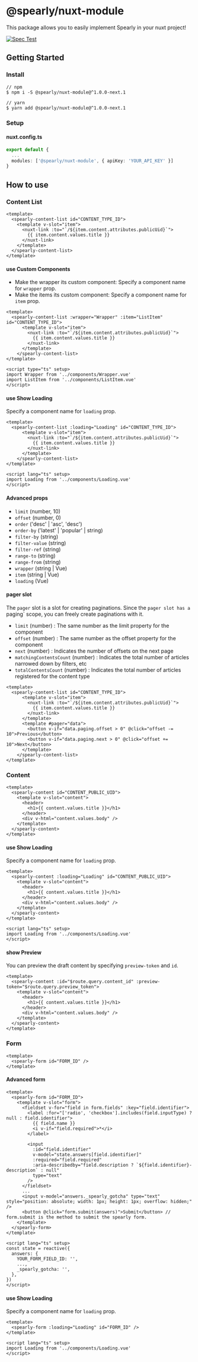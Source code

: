 # @spearly/nuxt-module

This package allows you to easily implement Spearly in your nuxt project!

[![Spec Test](https://github.com/unimal-jp/spearly-cms-nuxt-module/actions/workflows/spec.yml/badge.svg)](https://github.com/unimal-jp/spearly-cms-nuxt-module/actions/workflows/spec.yml)

## Getting Started

### Install

```
// npm
$ npm i -S @spearly/nuxt-module@^1.0.0-next.1

// yarn
$ yarn add @spearly/nuxt-module@^1.0.0-next.1
```

### Setup

#### nuxt.config.ts
```ts
export default {
  ...
  modules: ['@spearly/nuxt-module', { apiKey: 'YOUR_API_KEY' }]
}
```

## How to use

### Content List

```vue
<template>
  <spearly-content-list id="CONTENT_TYPE_ID">
    <template v-slot="item">
      <nuxt-link :to="`/${item.content.attributes.publicUid}`">
        {{ item.content.values.title }}
      </nuxt-link>
    </template>
  </spearly-content-list>
</template>
```

#### use Custom Components

- Make the wrapper its custom component: Specify a component name for `wrapper` prop.
- Make the items its custom component: Specify a component name for `item` prop.

```vue
<template>
  <spearly-content-list :wrapper="Wrapper" :item="ListItem" id="CONTENT_TYPE_ID">
      <template v-slot="item">
        <nuxt-link :to="`/${item.content.attributes.publicUid}`">
          {{ item.content.values.title }}
        </nuxt-link>
      </template>
    </spearly-content-list>
</template>

<script type="ts" setup>
import Wrapper from '../components/Wrapper.vue'
import ListItem from '../components/ListItem.vue'
</script>
```

#### use Show Loading

Specify a component name for `loading` prop.

```vue
<template>
  <spearly-content-list :loading="Loading" id="CONTENT_TYPE_ID">
      <template v-slot="item">
        <nuxt-link :to="`/${item.content.attributes.publicUid}`">
          {{ item.content.values.title }}
        </nuxt-link>
      </template>
    </spearly-content-list>
</template>

<script lang="ts" setup>
import Loading from '../components/Loading.vue'
</script>
```

#### Advanced props

- `limit` (number, 10)
- `offset` (number, 0)
- `order` ('desc' | 'asc', 'desc')
- `order-by` ('latest' | 'popular' | string)
- `filter-by` (string)
- `filter-value` (string)
- `filter-ref` (string)
- `range-to` (string)
- `range-from` (string)
- `wrapper` (string | Vue)
- `item` (string | Vue)
- `loading` (Vue)

#### pager slot

The `pager` slot is a slot for creating paginations.
Since the `pager slot has a `paging` scope, you can freely create paginations with it.

- `limit` (number) : The same number as the limit property for the component
- `offset` (number) : The same number as the offset property for the component
- `next` (number) : Indicates the number of offsets on the next page
- `matchingContentsCount` (number) : Indicates the total number of articles narrowed down by filters, etc
- `totalContentsCount` (number) : Indicates the total number of articles registered for the content type

```vue
<template>
  <spearly-content-list id="CONTENT_TYPE_ID">
      <template v-slot="item">
        <nuxt-link :to="`/${item.content.attributes.publicUid}`">
          {{ item.content.values.title }}
        </nuxt-link>
      </template>
      <template #pager="data">
        <button v-if="data.paging.offset > 0" @click="offset -= 10">Previous</button>
        <button v-if="data.paging.next > 0" @click="offset += 10">Next</button>
      </template>
    </spearly-content-list>
</template>
```

### Content

```vue
<template>
  <spearly-content id="CONTENT_PUBLIC_UID">
    <template v-slot="content">
      <header>
        <h1>{{ content.values.title }}</h1>
      </header>
      <div v-html="content.values.body" />
    </template>
  </spearly-content>
</template>
```

#### use Show Loading

Specify a component name for `loading` prop.

```vue
<template>
  <spearly-content :loading="Loading" id="CONTENT_PUBLIC_UID">
    <template v-slot="content">
      <header>
        <h1>{{ content.values.title }}</h1>
      </header>
      <div v-html="content.values.body" />
    </template>
  </spearly-content>
</template>

<script lang="ts" setup>
import Loading from '../components/Loading.vue'
</script>
```

#### show Preview

You can preview the draft content by specifying `preview-token` and `id`.

```vue
<template>
  <spearly-content :id="$route.query.content_id" :preview-token="$route.query.preview_token">
    <template v-slot="content">
      <header>
        <h1>{{ content.values.title }}</h1>
      </header>
      <div v-html="content.values.body" />
    </template>
  </spearly-content>
</template>
```

### Form

```vue
<template>
  <spearly-form id="FORM_ID" />
</template>
```

#### Advanced form

```vue
<template>
  <spearly-form id="FORM_ID">
    <template v-slot="form">
      <fieldset v-for="field in form.fields" :key="field.identifier">
        <label :for="['radio', 'checkbox'].includes(field.inputType) ? null : field.identifier">
          {{ field.name }}
          <i v-if="field.required">*</i>
        </label>

        <input
          :id="field.identifier"
          v-model="state.answers[field.identifier]"
          :required="field.required"
          :aria-describedby="field.description ? `${field.identifier}-description` : null"
          type="text"
        />
      </fieldset>
      ...
      <input v-model="answers._spearly_gotcha" type="text" style="position: absolute; width: 1px; height: 1px; overflow: hidden;" />
      <button @click="form.submit(answers)">Submit</button> // form.submit is the method to submit the spearly form.
    </template>
  </spearly-form>
</template>

<script lang="ts" setup>
const state = reactive({
  answers: {
    YOUR_FORM_FIELD_ID: '',
    ...,
    _spearly_gotcha: '',
  },
})
</script>
```

#### use Show Loading

Specify a component name for `loading` prop.

```vue
<template>
  <spearly-form :loading="Loading" id="FORM_ID" />
</template>

<script lang="ts" setup>
import Loading from '../components/Loading.vue'
</script>
```
